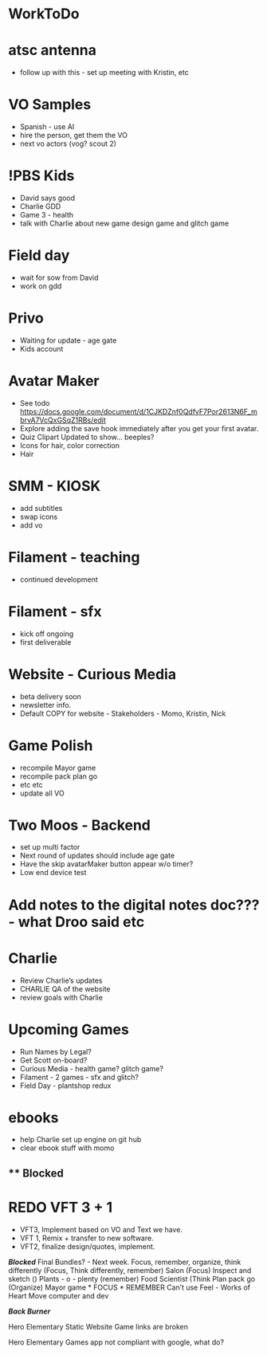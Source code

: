 # WorkToDo

# atsc antenna
* follow up with this - set up meeting with Kristin, etc

# VO Samples
* Spanish - use AI
* hire the person, get them the VO
* next vo actors (vog? scout 2)

# !PBS Kids
* David says good
* Charlie GDD
* Game 3 - health
* talk with Charlie about new game design game and glitch game

# Field day
* wait for sow from David
* work on gdd

# Privo
* Waiting for update - age gate
* Kids account 

# Avatar Maker
* See todo https://docs.google.com/document/d/1CJKDZnf0QdfvF7Por2613N6F_mbrvA7VcQxGSqZ1RBs/edit 
* Explore adding the save hook immediately after you get your first avatar. 
* Quiz Clipart Updated to show… beeples?
* Icons for hair, color correction 
* Hair

# SMM - KIOSK
* add subtitles 
* swap icons
* add vo

# Filament - teaching
* continued development 

# Filament - sfx
* kick off ongoing
* first deliverable

# Website - Curious Media
* beta delivery soon
* newsletter info.
* Default COPY for website - Stakeholders - Momo, Kristin, Nick

# Game Polish
* recompile Mayor game
* recompile pack plan go
* etc etc
* update all VO

# Two Moos - Backend
* set up multi factor
* Next round of updates should include age gate
* Have the skip avatarMaker button appear w/o timer?
* Low end device test

# Add notes to the digital notes doc??? - what Droo said etc

# Charlie
* Review Charlie’s updates
* CHARLIE QA of the website
* review goals with Charlie 

# Upcoming Games
* Run Names by Legal?
* Get Scott on-board?
* Curious Media - health game? glitch game?
* Filament - 2 games - sfx and glitch?
* Field Day - plantshop redux

# ebooks
* help Charlie set up engine on git hub
* clear ebook stuff with momo

## ** Blocked

# REDO VFT 3 + 1
*	VFT3, Implement based on VO and Text we have.
*	VFT 1, Remix + transfer to new software.
*	VFT2, finalize design/quotes, implement.


***Blocked***
Final Bundles? - Next week.
	Focus, remember, organize, think differently 
		(Focus, Think differently, remember)
	Salon (Focus)
	Inspect and sketch ()
	Plants - o - plenty (remember)
	Food Scientist (Think
 	Plan pack go (Organize)
	Mayor game
	* FOCUS
	* REMEMBER
	Can’t use 
		Feel - Works of Heart
		Move computer and dev


***Back Burner***

Hero Elementary Static Website
	Game links are broken

Hero Elementary Games app
	not compliant with google, what do?
